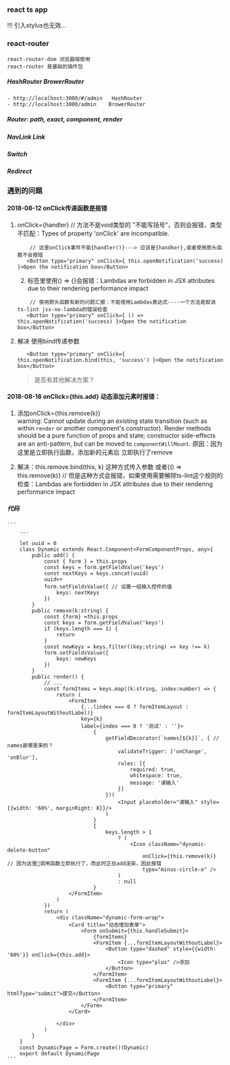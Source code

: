 
### react ts app

!!! 引入stylus也无效...

### react-router
    react-router-dom 浏览器端使用
    react-router 是基础的插件包

##### HashRouter BrowerRouter
    - http://localhost:3000/#/admin   HashRouter
    - http://localhost:3000/admin    BrowerRouter
##### Router: path, exact, component, render

##### NavLink Link

##### Switch

##### Redirect

### 遇到的问题
#### 2018-08-12 onClick传递函数是报错

1. onClick={handler} // 方法不是void类型的 ”不能写括号“，否则会报错，类型不匹配：Types of property 'onClick' are incompatible.
    ```
        // 这里onClick事件不能{handler()}---> 应该是{handker},或者使用箭头函数不会报错
       <Button type="primary" onClick={ this.openNotification('success) }>Open the notification box</Button>
    ```
    2. 标签里使用() => {}会报错：Lambdas are forbidden in JSX attributes due to their rendering performance impact
    ```
        // 使用箭头函数有新的问题汇报：不能使用Lambdas表达式----一个方法是取消ts-lint jsx-no-lambda的错误检查
       <Button type="primary" onClick={ () => this.openNotification('success) }>Open the notification box</Button>
    ```
2. 解决 使用bind传递参数
    ```
       <Button type="primary" onClick={ this.openNotification.bind(this, 'success') }>Open the notification box</Button>
    ```

    > 是否有其他解决方案？

#### 2018-08-18 onClick={this.add} 动态添加元素<ele onClick="this.remove(k)">时报错：
1. 添加onClick={this.remove(k)}  
   warning: Cannot update during an existing state transition (such as within `render` or another component's constructor). 
    Render methods should be a pure function of props and state; 
    constructor side-effects are an anti-pattern, but can be moved to `componentWillMount`. 
    原因：因为这里是立即执行函数，添加新的元素后 立即执行了remove

2. 解决：this.remove.bind(this, k) 这种方式传入参数
    或者{() => this.remove(k)} // 但是这种方式会报错，如果使用需要解除ts-lint这个规则的检查：Lambdas are forbidden in JSX attributes due to their rendering performance impact
##### 代码
    ```
        ...

        let uuid = 0
        class Dynamic extends React.Component<FormComponentProps, any>{
            public add() {
                const { form } = this.props
                const keys = form.getFieldValue('keys')
                const nextKeys = keys.concat(uuid)
                uuid++
                form.setFieldsValue({ // 设置一组输入控件的值
                    keys: nextKeys
                })
            }
            public remove(k:string) {
                const {form} =this.props
                const keys = form.getFieldValue('keys')
                if (keys.length === 1) {
                    return
                }
                const newKeys = keys.filter((key:string) => key !== k)
                form.setFieldsValue({
                    keys: newKeys
                })
            }
            public render() {
                // ...
                const formItems = keys.map((k:string, index:number) => {
                    return (
                        <FormItem 
                            {...(index === 0 ? formItemLayout : formItemLayoutWithoutLabel)}
                            key={k}
                            label={index === 0 ? '测试' : ''}>
                                {   
                                    getFieldDecorator(`names[${k}]`, { // names是哪里来的？
                                        validateTrigger: ['onChange', 'onBlur'],
                                        rules: [{
                                            required: true,
                                            whitespace: true,
                                            message: '请输入'
                                        }]
                                    })(
                                        <Input placeholder="请输入" style={{width: '60%', marginRight: 8}}/>
                                    )
                                }
                                {
                                    keys.length > 1 
                                        ? (
                                            <Icon className="dynamic-delete-button"
                                                onClick={this.remove(k)} // 因为这里调用函数立即执行了，而此时正在add渲染，因此报错
                                                type="minus-circle-o" />
                                        ) 
                                        : null
                                }
                        </FormItem>
                    )
                })
                return (
                    <div className="dynamic-form-wrap">
                        <Card title="动态增加表单">
                            <Form onSubmit={this.handleSubmit}>
                                {formItems}
                                <FormItem {...formItemLayoutWithoutLabel}>
                                    <Button type="dashed" style={{width: '60%'}} onClick={this.add}>
                                        <Icon type="plus" />添加
                                    </Button>
                                </FormItem>
                                <FormItem {...formItemLayoutWithoutLabel}>
                                    <Button type="primary" htmlType="submit">提交</Button>
                                </FormItem>
                            </Form>
                        </Card>
                        
                    </div>
                )
            }
        }
        const DynamicPage = Form.create()(Dynamic)
        export default DynamicPage
    ```

